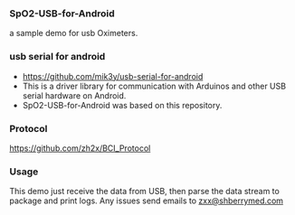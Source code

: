 ### SpO2-USB-for-Android
a sample demo for usb Oximeters.


### usb serial for android
* <https://github.com/mik3y/usb-serial-for-android>
* This is a driver library for communication with Arduinos and other USB serial hardware on Android. 
* SpO2-USB-for-Android was based on this repository.

### Protocol 
https://github.com/zh2x/BCI_Protocol

### Usage
This demo just receive the data from USB, then parse the data stream to package and print logs.
Any issues send emails to zxx@shberrymed.com




